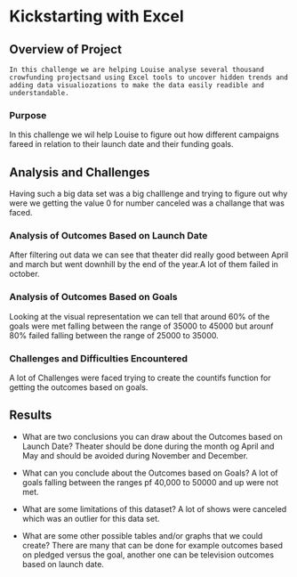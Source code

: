# Kickstarting with Excel

## Overview of Project
    In this challenge we are helping Louise analyse several thousand crowfunding projectsand using Excel tools to uncover hidden trends and adding data visualiozations to make the data easily readible and understandable.

### Purpose
In this challenge we wil help Louise to figure out how different campaigns fareed in relation to their launch date and their funding goals.


## Analysis and Challenges
Having such a big data set was a big challlenge and trying to figure out why were we getting the value 0 for number canceled was a challange that was faced.


### Analysis of Outcomes Based on Launch Date
After filtering out data we can see that theater did really good between April and march but went downhill by the end of the year.A lot of them failed in october. 

### Analysis of Outcomes Based on Goals
Looking at the visual representation we can tell that around 60% of the goals were met falling between the range of 35000 to 45000 but arounf 80% failed falling between the range of 25000 to 35000.


### Challenges and Difficulties Encountered
A lot of Challenges were faced trying to create the countifs function for getting the outcomes based on goals.

## Results

- What are two conclusions you can draw about the Outcomes based on Launch Date?
Theater should be done during the month og April and May and should be avoided during November and December.
- What can you conclude about the Outcomes based on Goals?
A lot of goals falling between the ranges pf 40,000 to 50000 and up were not met.

- What are some limitations of this dataset?
A lot of shows were canceled which was an outlier for this data set.

- What are some other possible tables and/or graphs that we could create?
There are many that can be done for example outcomes based on pledged versus the goal, another one can be television outcomes based on launch date.
